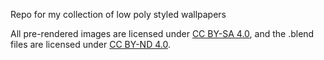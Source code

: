 Repo for my collection of low poly styled wallpapers

All pre-rendered images are licensed under [CC BY-SA 4.0](https://creativecommons.org/licenses/by-sa/4.0/), and the .blend files are licensed under [CC BY-ND 4.0](https://creativecommons.org/licenses/by-nd/4.0/).
